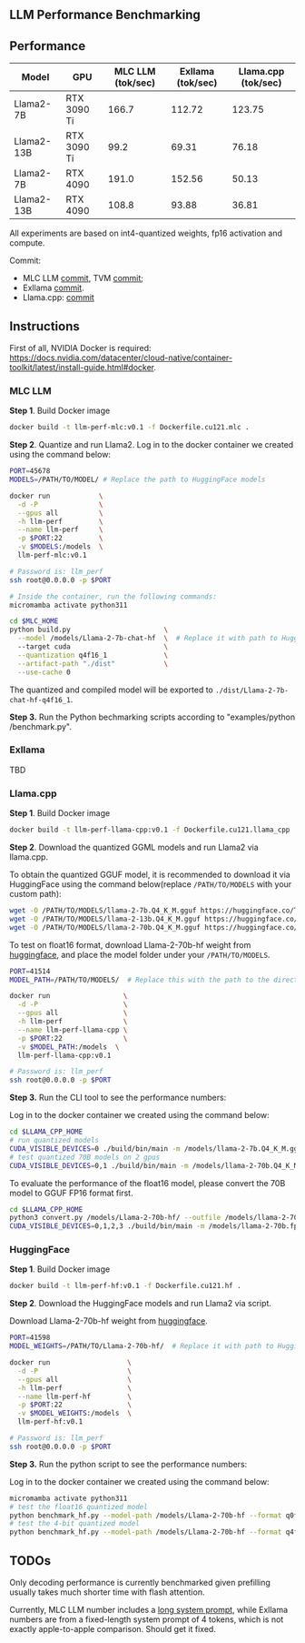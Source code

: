 LLM Performance Benchmarking
----------------------------

## Performance

| Model      | GPU         | MLC LLM (tok/sec) | Exllama (tok/sec) | Llama.cpp (tok/sec) |
|------------|-------------|-------------------|-------------------|---------------------|
| Llama2-7B  | RTX 3090 Ti | 166.7             | 112.72            | 123.75              |
| Llama2-13B | RTX 3090 Ti | 99.2              | 69.31             | 76.18               |
| Llama2-7B  | RTX 4090    | 191.0             | 152.56            | 50.13               |
| Llama2-13B | RTX 4090    | 108.8             | 93.88             | 36.81               |

All experiments are based on int4-quantized weights, fp16 activation and compute.

Commit:
- MLC LLM [commit](https://github.com/mlc-ai/mlc-llm/commit/502f6808b8073b87e561817a5a80b50810ab47be), TVM [commit](https://github.com/apache/tvm/commit/543838303b4289bb5669688efb9f88b15ddc2ebe);
- Exllama [commit](https://github.com/turboderp/exllama/commit/c16cf49c3f19e887da31d671a713619c8626484e).
- Llama.cpp: [commit](https://github.com/ggerganov/llama.cpp/commit/9476b012260a2fb6c67976582d64484ce7406ed9)


## Instructions

First of all, NVIDIA Docker is required: https://docs.nvidia.com/datacenter/cloud-native/container-toolkit/latest/install-guide.html#docker.

### MLC LLM

**Step 1**. Build Docker image

```bash
docker build -t llm-perf-mlc:v0.1 -f Dockerfile.cu121.mlc .
```

**Step 2**. Quantize and run Llama2. Log in to the docker container we created using the command below:

```bash
PORT=45678
MODELS=/PATH/TO/MODEL/ # Replace the path to HuggingFace models

docker run            \
  -d -P               \
  --gpus all          \
  -h llm-perf         \
  --name llm-perf     \
  -p $PORT:22         \
  -v $MODELS:/models  \
  llm-perf-mlc:v0.1

# Password is: llm_perf
ssh root@0.0.0.0 -p $PORT

# Inside the container, run the following commands:
micromamba activate python311

cd $MLC_HOME
python build.py                       \
  --model /models/Llama-2-7b-chat-hf  \  # Replace it with path to HuggingFace models
  --target cuda                       \
  --quantization q4f16_1              \
  --artifact-path "./dist"            \
  --use-cache 0
```

The quantized and compiled model will be exported to `./dist/Llama-2-7b-chat-hf-q4f16_1`.

**Step 3.** Run the Python bechmarking scripts according to "examples/python
/benchmark.py".


### Exllama

TBD

### Llama.cpp

**Step 1**. Build Docker image

```bash
docker build -t llm-perf-llama-cpp:v0.1 -f Dockerfile.cu121.llama_cpp .
```

**Step 2**. Download the quantized GGML models and run Llama2 via llama.cpp.

To obtain the quantized GGUF model, it is recommended to download it via HuggingFace using
the command below(replace `/PATH/TO/MODELS` with your custom path):

```bash
wget -O /PATH/TO/MODELS/llama-2-7b.Q4_K_M.gguf https://huggingface.co/TheBloke/Llama-2-7B-GGUF/resolve/main/llama-2-7b.Q4_K_M.gguf 
wget -O /PATH/TO/MODELS/llama-2-13b.Q4_K_M.gguf https://huggingface.co/TheBloke/Llama-2-13B-GGUF/resolve/main/llama-2-13b.Q4_K_M.gguf
wget -O /PATH/TO/MODELS/llama-2-70b.Q4_K_M.gguf https://huggingface.co/TheBloke/Llama-2-70B-GGUF/resolve/main/llama-2-70b.Q4_K_M.gguf
```

To test on float16 format, download Llama-2-70b-hf weight from [huggingface](https://huggingface.co/meta-llama/Llama-2-70b-hf), and place the model folder under your `/PATH/TO/MODELS`.

```bash
PORT=41514
MODEL_PATH=/PATH/TO/MODELS/  # Replace this with the path to the directory containing the HuggingFace models

docker run                  \
  -d -P                     \
  --gpus all                \
  -h llm-perf               \
  --name llm-perf-llama-cpp \
  -p $PORT:22               \
  -v $MODEL_PATH:/models  \
  llm-perf-llama-cpp:v0.1

# Password is: llm_perf
ssh root@0.0.0.0 -p $PORT
```

**Step 3.** Run the CLI tool to see the performance numbers:

Log in to the docker container we created using the command below:

```bash
cd $LLAMA_CPP_HOME
# run quantized models
CUDA_VISIBLE_DEVICES=0 ./build/bin/main -m /models/llama-2-7b.Q4_K_M.gguf -p "Please generate a very long story about wizard and technology, at least two thousand words" -n 128 -ngl 999 --ignore-eos
# test quantized 70B models on 2 gpus
CUDA_VISIBLE_DEVICES=0,1 ./build/bin/main -m /models/llama-2-70b.Q4_K_M.gguf -p "Please generate a very long story about wizard and technology, at least two thousand words" -n 128 -ngl 999 --ignore-eos
```

To evaluate the performance of the float16 model, please convert the 70B model to GGUF FP16 format first.
```bash
cd $LLAMA_CPP_HOME
python3 convert.py /models/Llama-2-70b-hf/ --outfile /models/llama-2-70b.fp16.gguf
CUDA_VISIBLE_DEVICES=0,1,2,3 ./build/bin/main -m /models/llama-2-70b.fp16.gguf -p "Please generate a very long story about wizard and technology, at least two thousand words" -n 128 -ngl 999 --ignore-eos
```


### HuggingFace

**Step 1**. Build Docker image

```bash
docker build -t llm-perf-hf:v0.1 -f Dockerfile.cu121.hf .
```

**Step 2**. Download the HuggingFace models and run Llama2 via script.

Download Llama-2-70b-hf weight from [huggingface](https://huggingface.co/meta-llama/Llama-2-70b-hf).

```bash
PORT=41598
MODEL_WEIGHTS=/PATH/TO/Llama-2-70b-hf/  # Replace it with path to HuggingFace models

docker run                   \
  -d -P                      \
  --gpus all                 \
  -h llm-perf                \
  --name llm-perf-hf         \
  -p $PORT:22                \
  -v $MODEL_WEIGHTS:/models  \
  llm-perf-hf:v0.1

# Password is: llm_perf
ssh root@0.0.0.0 -p $PORT
```

**Step 3.** Run the python script to see the performance numbers:

Log in to the docker container we created using the command below:

```bash
micromamba activate python311
# test the float16 quantized model
python benchmark_hf.py --model-path /models/Llama-2-70b-hf --format q0f16
# test the 4-bit quantized model
python benchmark_hf.py --model-path /models/Llama-2-70b-hf --format q4f16
```

## TODOs

Only decoding performance is currently benchmarked given prefilling usually takes much shorter time with flash attention.

Currently, MLC LLM number includes a [long system prompt](https://github.com/mlc-ai/mlc-llm/blob/c40be6a210e4d8844b8a65951bcfaa44b528b8f9/cpp/conv_templates.cc#L35),
while Exllama numbers are from a fixed-length system prompt of 4 tokens,
which is not exactly apple-to-apple comparison. Should get it fixed.
